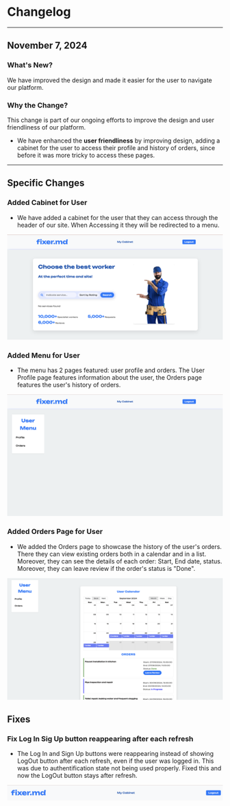 # Changelog

---

## November 7, 2024

### What's New?

We have improved the design and made it easier for the user to navigate our platform.

### Why the Change?

This change is part of our ongoing efforts to improve the design and user friendliness of our platform.

- We have enhanced the **user friendliness** by improving design, adding a cabinet for the user to access their profile and history of orders, since before it was more tricky to access these pages.


---

## Specific Changes

### Added Cabinet for User

- We have added a cabinet for the user that they can access through the header of our site. When Accessing it they will be redirected to a menu.

![MyCabinet for User](./mycabinetmenu.png)

### Added Menu for User

- The menu has 2 pages featured: user profile and orders. The User Profile page features information about the user, the Orders page features the user's history of orders.

![Menu for Users](./usermenu.png)

### Added Orders Page for User

- We added the Orders page to showcase the history of the user's orders. There they can view existing orders both in a calendar and in a list. Moreover, they can see the details of each order: Start, End date, status. Moreover, they can leave review if the order's status is "Done".

![Order History page for Users](./orderhistory.png)


## Fixes
### Fix Log In Sig Up button reappearing after each refresh

- The Log In and Sign Up buttons were reappearing instead of showing LogOut button after each refresh, even if the user was logged in. This was due to authentification state not being used properly. Fixed this and now the LogOut button stays after refresh.

![Log Out button remains in header as long as logged in](./logout.png)
